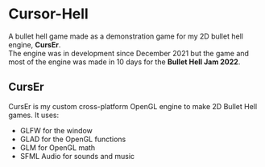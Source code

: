 # Cursor-Hell

A bullet hell game made as a demonstration game for my 2D bullet hell engine, **CursEr**.  
The engine was in development since December 2021 but the game and most of the engine was made in 10 days for the **Bullet Hell Jam 2022**.


## CursEr

CursEr is my custom cross-platform OpenGL engine to make 2D Bullet Hell games.
It uses:
- GLFW for the window
- GLAD for the OpenGL functions
- GLM for OpenGL math
- SFML Audio for sounds and music